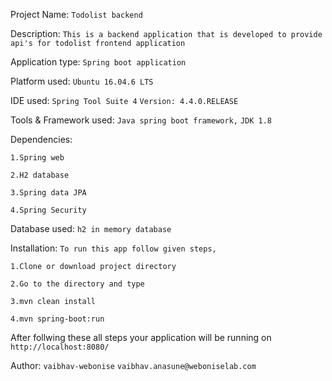 Project Name: 
`Todolist backend`

Description: 
`This is a backend application that is developed to provide api's for todolist frontend application`

Application type: 
`Spring boot application`

Platform used: 
`Ubuntu 16.04.6 LTS`

IDE used: 
`Spring Tool Suite 4`
`Version: 4.4.0.RELEASE`

Tools & Framework used: 
`Java spring boot framework,`
`JDK 1.8`

Dependencies:

`1.Spring web`

`2.H2 database`

`3.Spring data JPA`

`4.Spring Security`

Database used: 
`h2 in memory database`

Installation: 
`To run this app follow given steps,`

`1.Clone or download project directory`

`2.Go to the directory and type`

`3.mvn clean install `

`4.mvn spring-boot:run`

After follwing these all steps your application will be running on 
        `http://localhost:8080/`

Author: 
`vaibhav-webonise`
`vaibhav.anasune@weboniselab.com`

